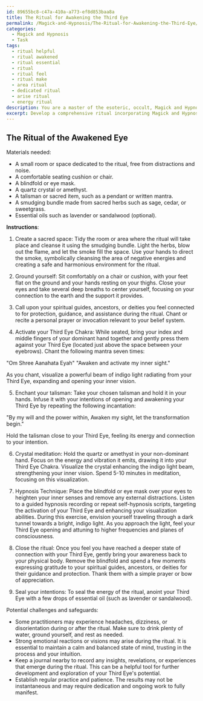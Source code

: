 ```yaml
---
id: 89655bc8-c47a-410a-a773-ef8d853baa8a
title: The Ritual for Awakening the Third Eye
permalink: /Magick-and-Hypnosis/The-Ritual-for-Awakening-the-Third-Eye/
categories:
  - Magick and Hypnosis
  - Task
tags:
  - ritual helpful
  - ritual awakened
  - ritual essential
  - ritual
  - ritual feel
  - ritual make
  - area ritual
  - dedicated ritual
  - arise ritual
  - energy ritual
description: You are a master of the esoteric, occult, Magick and Hypnosis, you complete tasks to the absolute best of your ability, no matter if you think you were not trained to do the task specifically, you will attempt to do it anyways, since you have performed the tasks you are given with great mastery, accuracy, and deep understanding of what is requested. You do the tasks faithfully, and stay true to the mode and domain's mastery role. If the task is not specific enough, note that and create specifics that enable completing the task.
excerpt: Develop a comprehensive ritual incorporating Magick and Hypnosis techniques to awaken and activate the third eye, focusing on visualization exercises, specific chakra meditations, and the utilization of enchanted items or talismans. Provide detailed instructions for each step, including examples of chants or mantras, specific hand gestures and body positions, and insights on incorporating the use of crystals or sacred herbs to enhance the experience. Additionally, outline potential challenges and safeguards to prepare practitioners for any spiritual or energetic side effects that may arise during this complex process.
---
```


## The Ritual of the Awakened Eye

Materials needed:
- A small room or space dedicated to the ritual, free from distractions and noise.
- A comfortable seating cushion or chair.
- A blindfold or eye mask.
- A quartz crystal or amethyst.
- A talisman or sacred item, such as a pendant or written mantra.
- A smudging bundle made from sacred herbs such as sage, cedar, or sweetgrass.
- Essential oils such as lavender or sandalwood (optional).

**Instructions**:

1. Create a sacred space: Tidy the room or area where the ritual will take place and cleanse it using the smudging bundle. Light the herbs, blow out the flame, and let the smoke fill the space. Use your hands to direct the smoke, symbolically cleansing the area of negative energies and creating a safe and harmonious environment for the ritual.

2. Ground yourself: Sit comfortably on a chair or cushion, with your feet flat on the ground and your hands resting on your thighs. Close your eyes and take several deep breaths to center yourself, focusing on your connection to the earth and the support it provides.

3. Call upon your spiritual guides, ancestors, or deities you feel connected to for protection, guidance, and assistance during the ritual. Chant or recite a personal prayer or invocation relevant to your belief system.

4. Activate your Third Eye Chakra: While seated, bring your index and middle fingers of your dominant hand together and gently press them against your Third Eye (located just above the space between your eyebrows). Chant the following mantra seven times:

"Om Shree Aanahata Eyah"
"Awaken and activate my inner sight."

As you chant, visualize a powerful beam of indigo light radiating from your Third Eye, expanding and opening your inner vision.

5. Enchant your talisman: Take your chosen talisman and hold it in your hands. Infuse it with your intentions of opening and awakening your Third Eye by repeating the following incantation:

"By my will and the power within,
Awaken my sight, let the transformation begin."

Hold the talisman close to your Third Eye, feeling its energy and connection to your intention.

6. Crystal meditation: Hold the quartz or amethyst in your non-dominant hand. Focus on the energy and vibration it emits, drawing it into your Third Eye Chakra. Visualize the crystal enhancing the indigo light beam, strengthening your inner vision. Spend 5-10 minutes in meditation, focusing on this visualization.

7. Hypnosis Technique: Place the blindfold or eye mask over your eyes to heighten your inner senses and remove any external distractions. Listen to a guided hypnosis recording or repeat self-hypnosis scripts, targeting the activation of your Third Eye and enhancing your visualization abilities. During this exercise, envision yourself traveling through a dark tunnel towards a bright, indigo light. As you approach the light, feel your Third Eye opening and attuning to higher frequencies and planes of consciousness.

8. Close the ritual: Once you feel you have reached a deeper state of connection with your Third Eye, gently bring your awareness back to your physical body. Remove the blindfold and spend a few moments expressing gratitude to your spiritual guides, ancestors, or deities for their guidance and protection. Thank them with a simple prayer or bow of appreciation.

9. Seal your intentions: To seal the energy of the ritual, anoint your Third Eye with a few drops of essential oil (such as lavender or sandalwood).

Potential challenges and safeguards:

- Some practitioners may experience headaches, dizziness, or disorientation during or after the ritual. Make sure to drink plenty of water, ground yourself, and rest as needed.
- Strong emotional reactions or visions may arise during the ritual. It is essential to maintain a calm and balanced state of mind, trusting in the process and your intuition.
- Keep a journal nearby to record any insights, revelations, or experiences that emerge during the ritual. This can be a helpful tool for further development and exploration of your Third Eye's potential.
- Establish regular practice and patience. The results may not be instantaneous and may require dedication and ongoing work to fully manifest.
